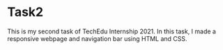 # Task2
This is my second task of TechEdu Internship 2021. In this task, I made a responsive webpage and navigation bar using HTML and CSS.

